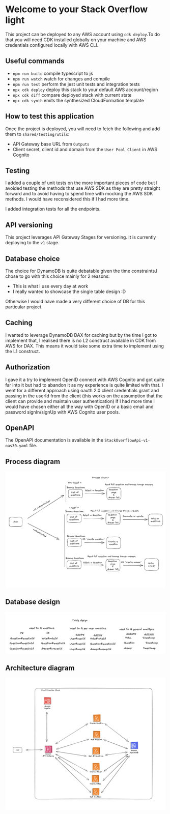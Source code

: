# Welcome to your Stack Overflow light

This project can be deployed to any AWS account using `cdk deploy`.To do that you will
need CDK installed globally on your machine and AWS credentials configured locally with
AWS CLI.

## Useful commands

- `npm run build` compile typescript to js
- `npm run watch` watch for changes and compile
- `npm run test` perform the jest unit tests and integration tests
- `npx cdk deploy` deploy this stack to your default AWS account/region
- `npx cdk diff` compare deployed stack with current state
- `npx cdk synth` emits the synthesized CloudFormation template

## How to test this application

Once the project is deployed, you will need to fetch the following and add them to `shared/testing/utils`:

- API Gateway base URL from `Outputs`
- Client secret, client id and domain from the `User Pool Client` in AWS Cognito

## Testing

I added a couple of unit tests on the more important pieces of code but I avoided testing the methods that use AWS SDK as they are pretty straight forward and to avoid having to spend time with mocking the AWS SDK methods. I would have reconsidered this if I had more time.

I added integration tests for all the endpoints.

## API versioning

This project leverages API Gateway Stages for versioning. It is currently deploying to the `v1` stage.

## Database choice

The choice for DynamoDB is quite debatable given the time constraints.I chose to go with this choice mainly for 2 reasons:

- This is what I use every day at work
- I really wanted to showcase the single table design :D

Otherwise I would have made a very different choice of DB for this particular project.

## Caching

I wanted to leverage DynamoDB DAX for caching but by the time I got to implement that, I realised there is no L2 construct available in CDK from AWS for DAX. This means it would take some extra time to implement using the L1 construct.

## Authorization

I gave it a try to implement OpenID connect with AWS Cognito and got quite far into it but had to abandon it as my experience is quite limited with that. I went for a different approach using oauth 2.0 client credentials grant and passing in the userId from the client (this works on the assumption that the client can provide and maintain user authentication)
If I had more time I would have chosen either all the way with OpenID or a basic email and password signIn/signUp with AWS Cognito user pools.

## OpenAPI

The OpenAPI documentation is available in the `StackOverflowApi-v1-oas30.yaml` file.

## Process diagram

![Alt text](process-diagram.png?raw=true "Process diagram")

## Database design

![Alt text](table-design.png?raw=true "Table design")

## Architecture diagram

![Alt text](architecture-diagram.png?raw=true "Architecture diagram")
